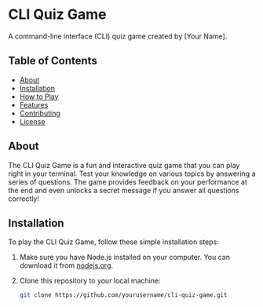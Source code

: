 # CLI Quiz Game

A command-line interface (CLI) quiz game created by [Your Name].

## Table of Contents

- [About](#about)
- [Installation](#installation)
- [How to Play](#how-to-play)
- [Features](#features)
- [Contributing](#contributing)
- [License](#license)

## About

The CLI Quiz Game is a fun and interactive quiz game that you can play right in your terminal. Test your knowledge on various topics by answering a series of questions. The game provides feedback on your performance at the end and even unlocks a secret message if you answer all questions correctly!

## Installation

To play the CLI Quiz Game, follow these simple installation steps:

1. Make sure you have Node.js installed on your computer. You can download it from [nodejs.org](https://nodejs.org/).

2. Clone this repository to your local machine:

   ```bash
   git clone https://github.com/yourusername/cli-quiz-game.git
   ```
